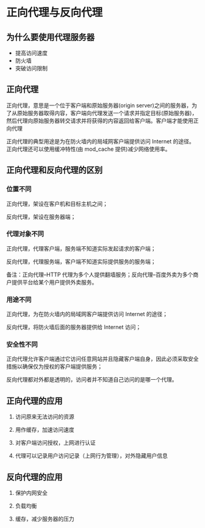 # 正向代理与反向代理

## 为什么要使用代理服务器

- 提高访问速度
- 防火墙
- 突破访问限制

## 正向代理

正向代理，意思是一个位于客户端和原始服务器(origin server)之间的服务器，为了从原始服务器取得内容，客户端向代理发送一个请求并指定目标(原始服务器)，然后代理向原始服务器转交请求并将获得的内容返回给客户端。客户端才能使用正向代理

正向代理的典型用途是为在防火墙内的局域网客户端提供访问 Internet 的途径。正向代理还可以使用缓冲特性(由 mod_cache 提供)减少网络使用率。

## 正向代理和反向代理的区别

### 位置不同

正向代理，架设在客户机和目标主机之间；

反向代理，架设在服务器端；

### 代理对象不同

正向代理，代理客户端，服务端不知道实际发起请求的客户端；

反向代理，代理服务端，客户端不知道实际提供服务的服务端；

备注：正向代理–HTTP 代理为多个人提供翻墙服务；反向代理–百度外卖为多个商户提供平台给某个用户提供外卖服务。

### 用途不同

正向代理，为在防火墙内的局域网客户端提供访问 Internet 的途径；

反向代理，将防火墙后面的服务器提供给 Internet 访问；

### 安全性不同

正向代理允许客户端通过它访问任意网站并且隐藏客户端自身，因此必须采取安全措施以确保仅为授权的客户端提供服务；

反向代理都对外都是透明的，访问者并不知道自己访问的是哪一个代理。

## 正向代理的应用

1. 访问原来无法访问的资源

2. 用作缓存，加速访问速度

3. 对客户端访问授权，上网进行认证

4. 代理可以记录用户访问记录（上网行为管理），对外隐藏用户信息

## 反向代理的应用

1. 保护内网安全

2. 负载均衡

3. 缓存，减少服务器的压力
